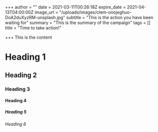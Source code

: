 +++
author = ""
date = 2021-03-11T00:26:18Z
expire_date = 2021-04-13T04:00:00Z
image_url = "/uploads/images/clem-onojeghuo-DoA2duXyzRM-unsplash.jpg"
subtitle = "This is the action you have been waiting for"
summary = "This is the summary of the campaign"
tags = []
title = "Time to take action!"

+++
This is the content

# Heading 1

## Heading 2

### Heading 3

#### Heading 4

##### Heading 5

###### _Heading 6_